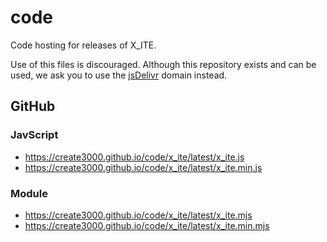 # code

Code hosting for releases of X_ITE.

Use of this files is discouraged. Although this repository exists and can be used, we ask you to use the [jsDelivr](https://create3000.github.io/x_ite/#jsdelivr-cdn) domain instead.

## GitHub

### JavScript

* https://create3000.github.io/code/x_ite/latest/x_ite.js
* https://create3000.github.io/code/x_ite/latest/x_ite.min.js

### Module

* https://create3000.github.io/code/x_ite/latest/x_ite.mjs
* https://create3000.github.io/code/x_ite/latest/x_ite.min.mjs
